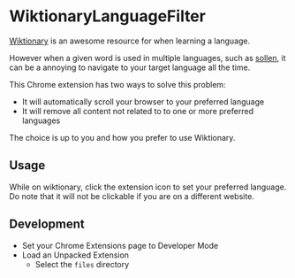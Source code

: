 # WiktionaryLanguageFilter
[Wiktionary](http://wiktionary.org) is an awesome resource for when learning a language.  

However when a given word is used in multiple languages, such as [sollen](https://en.wiktionary.org/wiki/sollen), it can be a annoying to navigate to your target language all the time.

This Chrome extension has two ways to solve this problem:

* It will automatically scroll your browser to your preferred language
* It will remove all content not related to to one or more preferred languages

The choice is up to you and how you prefer to use Wiktionary.

## Usage

While on wiktionary, click the extension icon to set your preferred language. Do note that it will not be clickable if you are on a different website.

## Development

* Set your Chrome Extensions page to Developer Mode
* Load an Unpacked Extension
  * Select the `files` directory
